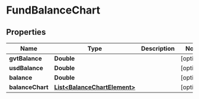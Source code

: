 
# FundBalanceChart

## Properties
Name | Type | Description | Notes
------------ | ------------- | ------------- | -------------
**gvtBalance** | **Double** |  |  [optional]
**usdBalance** | **Double** |  |  [optional]
**balance** | **Double** |  |  [optional]
**balanceChart** | [**List&lt;BalanceChartElement&gt;**](BalanceChartElement.md) |  |  [optional]



